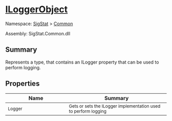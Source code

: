 # [ILoggerObject](./ILoggerObject.md)

Namespace: [SigStat]() > [Common](./README.md)

Assembly: SigStat.Common.dll

## Summary
Represents a type, that contains an ILogger property that can be used to perform logging.

## Properties

| Name | Summary | 
| --- | --- | 
| <sub>Logger</sub><img width=200 style="cursor:not-allowed;pointer-events:none;"/>| <sub>Gets or sets the ILogger implementation used to perform logging</sub>| <br>


